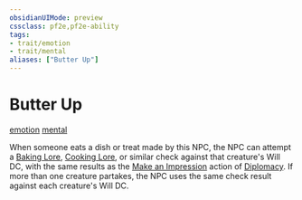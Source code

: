 ```yaml
---
obsidianUIMode: preview
cssclass: pf2e,pf2e-ability
tags:
- trait/emotion
- trait/mental
aliases: ["Butter Up"]
---
```

# Butter Up
[emotion](rules/traits/emotion.md)  [mental](rules/traits/mental.md)  

When someone eats a dish or treat made by this NPC, the NPC can attempt a [Baking Lore](compendium/skills.md#Lore), [Cooking Lore](compendium/skills.md#Lore), or similar check against that creature's Will DC, with the same results as the [Make an Impression](rules/actions/make-an-impression.md) action of [Diplomacy](compendium/skills.md#Diplomacy). If more than one creature partakes, the NPC uses the same check result against each creature's Will DC.